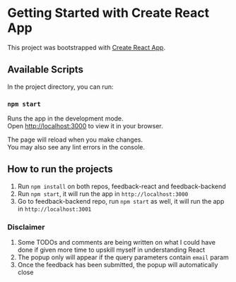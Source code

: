 # Getting Started with Create React App

This project was bootstrapped with [Create React App](https://github.com/facebook/create-react-app).

## Available Scripts

In the project directory, you can run:

### `npm start`

Runs the app in the development mode.\
Open [http://localhost:3000](http://localhost:3000) to view it in your browser.

The page will reload when you make changes.\
You may also see any lint errors in the console.

## How to run the projects

1. Run `npm install` on both repos, feedback-react and feedback-backend
2. Run `npm start`, it will run the app in `http://localhost:3000` 
3. Go to feedback-backend repo, run `npm start` as well, it will run the app in `http://localhost:3001`

### Disclaimer

1. Some TODOs and comments are being written on what I could have done if given more time to upskill myself in understanding React
2. The popup only will appear if the query parameters contain `email` param
3. Once the feedback has been submitted, the popup will automatically close